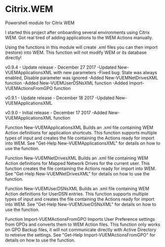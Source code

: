 
# Citrix.WEM
Powershell module for Citrix WEM

I started this project after onboarding several environments using Citrix WEM.
Got real tired of adding applications to the WEM Actions manually.

Using the functions in this module will create .xml files you can then import (restore) into WEM.
This function will not modify WEM or its database directly!

v0.9.4 - Update release - December 27 2017
-Updated New-VUEMApplicationsXML with new parameters
-Fixed bug: State was always enabled, Disable parameter was ignored
-Added New-VUEMNetDrivesXML function
-Added New-VUEMUserDSNsXML function
-Added Import-VUEMActionsFromGPO function

v0.9.1 - Update release - December 18 2017
-Updated New-VUEMApplicationsXML

v0.9.0 - Initial release - December 17 2017
-Added New-VUEMApplicationsXML function

Function New-VUEMApplicationsXML
Builds an .xml file containing WEM Action definitions for application shortcuts.
This function supports multiple types of input and creates the file containing the Actions
ready for import into WEM.
See "Get-Help New-VUEMApplicationsXML" for details on how to use the function.


Function New-VUEMNetDrivesXML
Builds an .xml file containing WEM Action definitions for Mapped Network Drives for the current user.
This function creates the file containing the Actions ready for import into WEM.
See "Get-Help New-VUEMNetDrivesXML" for details on how to use the function.


Function New-VUEMUserDSNsXML
Builds an .xml file containing WEM Action definitions for UserDSN entries.
This function supports multiple types of input and creates the file containing the Actions
ready for import into WEM.
See "Get-Help New-VUEMUserDSNsXML" for details on how to use the function.


Function Import-VUEMActionsFromGPO
Imports User Preference settings from GPOs and converts them to WEM Action files.
This function only works on GPO Backup files, it will not communicate directly with
Active Directory to retreive the settings.
See "Get-Help Import-VUEMActionsFromGPO" for details on how to use the function.
